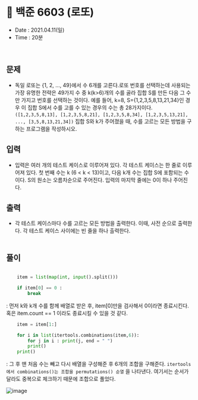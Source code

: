 # 🧽 백준 6603 (로또)
- Date : 2021.04.11(일)
- Time : 20분
<br>

## 문제

- 독일 로또는 {1, 2, ..., 49}에서 수 6개를 고른다.로또 번호를 선택하는데 사용되는 가장 유명한 전략은 49가지 수 중 k(k>6)개의 수를 골라 집합 S를 만든 다음 그 수만 가지고 번호를 선택하는 것이다. 예를 들어, k=8, S={1,2,3,5,8,13,21,34}인 경우 이 집합 S에서 수를 고를 수 있는 경우의 수는 총 28가지이다. ```([1,2,3,5,8,13], [1,2,3,5,8,21], [1,2,3,5,8,34], [1,2,3,5,13,21], ..., [3,5,8,13,21,34])``` 집합 S와 k가 주어졌을 때, 수를 고르는 모든 방법을 구하는 프로그램을 작성하시오.


## 입력

- 입력은 여러 개의 테스트 케이스로 이루어져 있다. 각 테스트 케이스는 한 줄로 이루어져 있다. 첫 번째 수는 k (6 < k < 13)이고, 다음 k개 수는 집합 S에 포함되는 수이다. S의 원소는 오름차순으로 주어진다. 입력의 마지막 줄에는 0이 하나 주어진다. 

## 출력
- 각 테스트 케이스마다 수를 고르는 모든 방법을 출력한다. 이때, 사전 순으로 출력한다. 각 테스트 케이스 사이에는 빈 줄을 하나 출력한다.
<br><br>

## 풀이
```python

    item = list(map(int, input().split()))

    if item[0] == 0 :
        break
```
: 먼저 k와 k개 수를 함께 배열로 받은 후, item[0]만을 검사해서 0이라면 종료시킨다. 혹은 item.count == 1 이라도 종료시킬 수 있을 것 같다.

``` python
    item = item[1:]

    for i in list(itertools.combinations(item,6)):
        for j in i : print(j, end = " ")
        print()
    print()
```
: 그 후 맨 처음 수는 빼고 다시 배열을 구성해준 후 6개의 조합을 구해준다. ```itertools에서 combinations()는 조합을 permutations() 순열``` 을 나타낸다. 여기서는 순서가 달라도 중복으로 체크하기 때문에 조합으로 풀었다.

![image](https://user-images.githubusercontent.com/51286963/114294495-0c9b8980-9ada-11eb-833d-bcc284fd4aeb.png)
